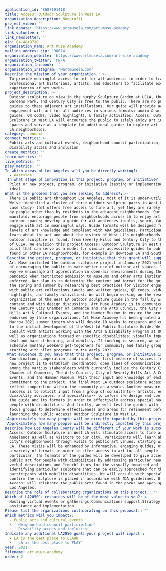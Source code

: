 ```yaml
---
application_id: '8687191418'
title: Access! Outdoor Sculpture in West LA
organization_description: Nonprofit
project_video: ''
link_donate: 'https://www.artmusela.com/art-muse-academy'
link_volunteer: ''
link_newsletter: ''
ein: 84-4848710
organization_name: Art Muse Academy
mailing_address_zip: '90024'
organization_website: 'https://www.artmusela.com/art-muse-academy'
organization_twitter: '@N/A'
organization_facebook: ''
organization_instagram: '@artmusela.com'
Describe the mission of your organization.: >-
  To provide meaningful access to art for all audiences in order to train
  professional art historians, artists, and educators to facilitate exceptional
  experiences of art works.
project_description: >-
  Outdoor sculpture on view in the Murphy Sculpture Garden at UCLA, the Beverly
  Gardens Park, and Century City is free to the public. There are no public
  guides to these adjacent art installations. Our guide will provide accessible
  engagement with art for all audiences in various formats: audio & written
  guides, QR codes, video highlights, & family activities. Access! Outdoor
  Sculpture in West LA will encourage the public to safely enjoy art in outdoor
  spaces and serve as a template for additional guides to explore art in other
  LA neighborhoods.
category: connect
connect_metrics: >-
  Public arts and cultural events, Neighborhood council participation,
  Disability access and inclusion
create_metrics: ''
learn_metrics: ''
live_metrics: ''
play_metrics: ''
In which areas of Los Angeles will you be directly working?:
  - Westside
'In what stage of innovation is this project, program, or initiative?': >-
  Pilot or new project, program, or initiative (testing or implementing a new
  idea)
What is the problem that you are seeking to address?: >-
  There is public art throughout Los Angeles, most of it is under-utilized.
  We've identified a cluster of three outdoor sculpture parks in West LA (as a
  case study) that offers free access to fine art, yet they are rarely visited
  by people other than by residents in the adjacent neighborhoods. Our goals are
  manifold: encourage people from neighborhoods across LA to enjoy art in
  outdoor spaces; develop a guide for all audiences (adults, youth, family) to
  engage with art in meaningful ways. Guide formats will be designed for various
  levels of art knowledge and compliant with ADA guidelines. Participants will
  learn about the art and about the history of West LA's neighborhoods where the
  outdoor sculpture is found, from Beverly Hills and Century City to the campus
  of UCLA. We envision this project Access! Outdoor Sculpture in West LA as a
  pilot that can serve as a model for similar accessible guides to public art
  found in other LA neighborhoods, for example in downtown LA and South LA.
'Describe the project, program, or initiative that this grant will support to address the problem identified.': >-
  Art Muse initiated the outdoor sculpture project in January 2021 with the idea
  of encouraging the public to make better use of outdoor art spaces. In this
  way we encourage art appreciation in open-air environments during the covid-19
  pandemic when restricted admission to museums and other arts institutions is
  enforced. Our plan is to determine the content and format for the guide over
  the spring and summer by researching best practices for visitor engagement
  with public art collections (audio and written guides, QR codes, video
  highlights, and family activities). We will begin working on the research and
  organization of the West LA outdoor sculpture guide in the fall by writing
  content and with design discussions. Art Muse Academy is in communication with
  the Century City Chamber of Commerce and The Arts Council, the City of Beverly
  Hills Art & Cultural Events, and the Hammer Museum to ensure the project is
  endorsed by these organizations. Art Muse Academy has been granted a Getty
  Marrow 2021 summer intern who will devote 10 weeks to research and contribute
  to the initial development of the West LA Public Sculpture Guide. We will
  consult with artists working with the Arts & Disability Program at UCLA as
  well as organizations focused on specific disabilities: visually impaired,
  deaf and hard of hearing, and mobility. If funding is secured, we will
  schedule monthly weekend get-togethers for community and family groups,
  starting with pilot programs in the early 2022.
'What evidence do you have that this project, program, or initiative is or will be successful, and how will you define and measure success?': >-
  Coordination, cooperation, and input. Our first measure of success for this
  new project is to establish coordinated, open lines of communication with and
  among the various stakeholders which currently include the Century City
  Chamber of Commerce, The Arts Council, City of Beverly Hills Art & Cultural
  Events, and the Hammer Museum. With their input and knowledge of each other's
  commitment to the project, the final West LA outdoor sculpture access will
  reflect cooperation within the community as a whole. Another measure of
  success is to solicit input from a group of consultants-- artists, educators,
  disability advocates, and specialists-- to inform the design and content of
  the guide and its formats in order to effectively address special needs for
  people with disabilities. And finally, we will test the guides with invited
  focus groups to determine effectiveness and areas for refinement before
  launching the public Access! Outdoor Sculpture in West LA.
'Approximately how many people will be directly impacted by this project, program, or initiative?': '50'
'Approximately how many people will be indirectly impacted by this project, program, or initiative?': '500'
Describe how Los Angeles County will be different if your work is successful.: >-
  Access! Outdoor Sculpture in West LA will stimulate access to fine art for all
  Angelenos as well as visitors to our city. Participants will learn about their
  city's neighborhoods through visits to public art venues, starting with West
  LA. These visits will be enhanced by informative, engaging guides, offered in
  a variety of formats in order to offer access to art for all people. In
  particular, the formats of the guides will be developed to give access to
  public art for people with disabilities by addressing particular needs such as
  verbal descriptions and "touch" tours for the visually impaired and
  identifying particular sculpture that can be easily approached for those
  participants with mobility disabilities. We will consult with specialists to
  confirm the sculpture is placed in accordance with ADA guidelines. Ultimately,
  Access! will celebrate the public arts found in the parks and open spaces of
  Los Angeles.
Describe the role of collaborating organizations on this project.: ''
Which of LA2050’s resources will be of the most value to you?: >-
  Hosting virtual events or gatherings,Communications support,Strategy
  assistance and implementation
Please list the organizations collaborating on this proposal.: ''
Which metrics will you impact?:
  - Public arts and cultural events
  - ' Neighborhood council participation'
  - ' Disability access and inclusion'
Indicate any additional LA2050 goals your project will impact.:
  - LA is the best place to LEARN
  - ' LA is the best place to PLAY'
year: 2021
filename: art-muse-academy
order: 2

---
```

